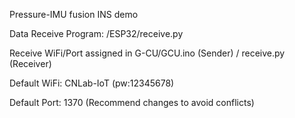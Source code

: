 Pressure-IMU fusion INS demo

Data Receive Program: /ESP32/receive.py

Receive WiFi/Port assigned in G-CU/GCU.ino (Sender) / receive.py (Receiver)

Default WiFi: CNLab-IoT (pw:12345678)

Default Port: 1370 (Recommend changes to avoid conflicts)
